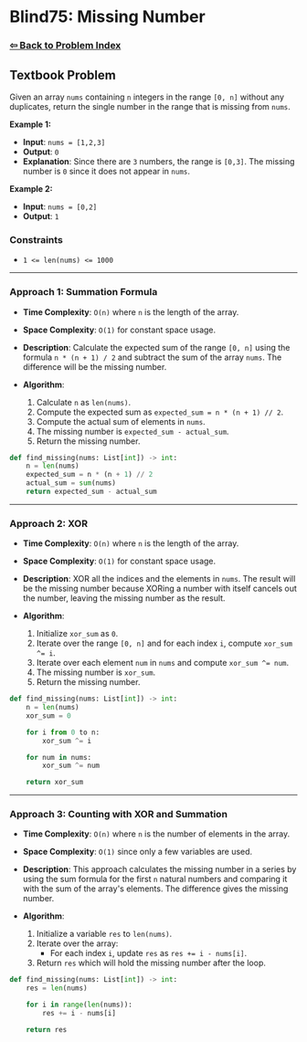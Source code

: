 # Blind75: Missing Number

### [⇦ Back to Problem Index](../../index.md)

## Textbook Problem

Given an array `nums` containing `n` integers in the range `[0, n]` without any duplicates, return the single number in the range that is missing from `nums`.

**Example 1:**

-   **Input**: `nums = [1,2,3]`
-   **Output**: `0`
-   **Explanation**: Since there are `3` numbers, the range is `[0,3]`. The missing number is `0` since it does not appear in `nums`.

**Example 2:**

-   **Input**: `nums = [0,2]`
-   **Output**: `1`

### Constraints

-   `1 <= len(nums) <= 1000`

---

### Approach 1: Summation Formula

-   **Time Complexity**: `O(n)` where `n` is the length of the array.
-   **Space Complexity**: `O(1)` for constant space usage.
-   **Description**: Calculate the expected sum of the range `[0, n]` using the formula `n * (n + 1) / 2` and subtract the sum of the array `nums`. The difference will be the missing number.
-   **Algorithm**:

    1.  Calculate `n` as `len(nums)`.
    2.  Compute the expected sum as `expected_sum = n * (n + 1) // 2`.
    3.  Compute the actual sum of elements in `nums`.
    4.  The missing number is `expected_sum - actual_sum`.
    5.  Return the missing number.

```python
def find_missing(nums: List[int]) -> int:
	n = len(nums)
	expected_sum = n * (n + 1) // 2
	actual_sum = sum(nums)
	return expected_sum - actual_sum
```

---

### Approach 2: XOR

-   **Time Complexity**: `O(n)` where `n` is the length of the array.
-   **Space Complexity**: `O(1)` for constant space usage.
-   **Description**: XOR all the indices and the elements in `nums`. The result will be the missing number because XORing a number with itself cancels out the number, leaving the missing number as the result.
-   **Algorithm**:

    1.  Initialize `xor_sum` as `0`.
    2.  Iterate over the range `[0, n]` and for each index `i`, compute `xor_sum ^= i`.
    3.  Iterate over each element `num` in `nums` and compute `xor_sum ^= num`.
    4.  The missing number is `xor_sum`.
    5.  Return the missing number.

```python
def find_missing(nums: List[int]) -> int:
	n = len(nums)
	xor_sum = 0

	for i from 0 to n:
		xor_sum ^= i

	for num in nums:
		xor_sum ^= num

	return xor_sum
```

---

### Approach 3: Counting with XOR and Summation

-   **Time Complexity**: `O(n)` where `n` is the number of elements in the array.
-   **Space Complexity**: `O(1)` since only a few variables are used.
-   **Description**: This approach calculates the missing number in a series by using the sum formula for the first `n` natural numbers and comparing it with the sum of the array's elements. The difference gives the missing number.
-   **Algorithm**:

    1. Initialize a variable `res` to `len(nums)`.
    2. Iterate over the array:
        - For each index `i`, update `res` as `res += i - nums[i]`.
    3. Return `res` which will hold the missing number after the loop.

```python
def find_missing(nums: List[int]) -> int:
    res = len(nums)

    for i in range(len(nums)):
        res += i - nums[i]

    return res
```
